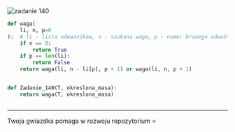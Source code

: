 <picture>
  <source srcset="../../srt/zbior_zadan/140.png" media="(prefers-color-scheme: light)">
  <source srcset="../../srt/zbior_zadan/black_140.png" media="(prefers-color-scheme: dark)">
  <img src="../../srt/zbior_zadan/black_140.png" alt="zadanie 140">
</picture>

```python
def waga(
    li, n, p=0
):  # li - lista odważników, n - szukana waga, p - numer branego odważnika
    if n == 0:
        return True
    if p == len(li):
        return False
    return waga(li, n - li[p], p + 1) or waga(li, n, p + 1)


def Zadanie_140(T, okreslona_masa):
    return waga(T, okreslona_masa)



```

---
Twoja gwiazdka pomaga w rozwoju repozytorium ⭐
